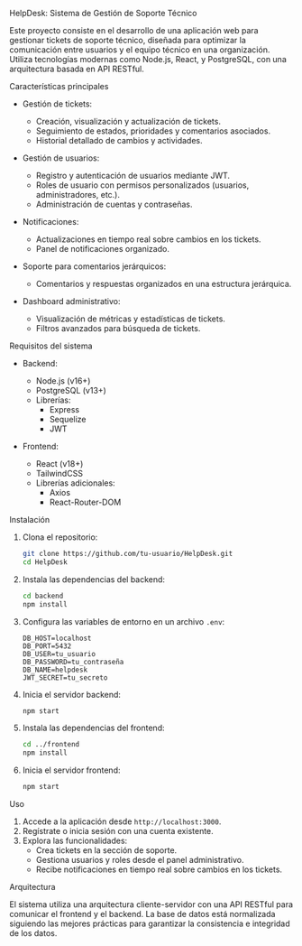 
HelpDesk: Sistema de Gestión de Soporte Técnico

Este proyecto consiste en el desarrollo de una aplicación web para gestionar tickets de soporte técnico, diseñada para optimizar la comunicación entre usuarios y el equipo técnico en una organización. Utiliza tecnologías modernas como Node.js, React, y PostgreSQL, con una arquitectura basada en API RESTful.

Características principales

- Gestión de tickets:
  - Creación, visualización y actualización de tickets.
  - Seguimiento de estados, prioridades y comentarios asociados.
  - Historial detallado de cambios y actividades.

- Gestión de usuarios:
  - Registro y autenticación de usuarios mediante JWT.
  - Roles de usuario con permisos personalizados (usuarios, administradores, etc.).
  - Administración de cuentas y contraseñas.

- Notificaciones:
  - Actualizaciones en tiempo real sobre cambios en los tickets.
  - Panel de notificaciones organizado.

- Soporte para comentarios jerárquicos:
  - Comentarios y respuestas organizados en una estructura jerárquica.

- Dashboard administrativo:
  - Visualización de métricas y estadísticas de tickets.
  - Filtros avanzados para búsqueda de tickets.

Requisitos del sistema

- Backend:
  - Node.js (v16+)
  - PostgreSQL (v13+)
  - Librerías:
    - Express
    - Sequelize
    - JWT

- Frontend:
  - React (v18+)
  - TailwindCSS
  - Librerías adicionales:
    - Axios
    - React-Router-DOM

Instalación

1. Clona el repositorio:
   ```bash
   git clone https://github.com/tu-usuario/HelpDesk.git
   cd HelpDesk
   ```

2. Instala las dependencias del backend:
   ```bash
   cd backend
   npm install
   ```

3. Configura las variables de entorno en un archivo `.env`:
   ```env
   DB_HOST=localhost
   DB_PORT=5432
   DB_USER=tu_usuario
   DB_PASSWORD=tu_contraseña
   DB_NAME=helpdesk
   JWT_SECRET=tu_secreto
   ```

4. Inicia el servidor backend:
   ```bash
   npm start
   ```

5. Instala las dependencias del frontend:
   ```bash
   cd ../frontend
   npm install
   ```

6. Inicia el servidor frontend:
   ```bash
   npm start
   ```

Uso

1. Accede a la aplicación desde `http://localhost:3000`.
2. Regístrate o inicia sesión con una cuenta existente.
3. Explora las funcionalidades:
   - Crea tickets en la sección de soporte.
   - Gestiona usuarios y roles desde el panel administrativo.
   - Recibe notificaciones en tiempo real sobre cambios en los tickets.

Arquitectura

El sistema utiliza una arquitectura cliente-servidor con una API RESTful para comunicar el frontend y el backend. La base de datos está normalizada siguiendo las mejores prácticas para garantizar la consistencia e integridad de los datos.
